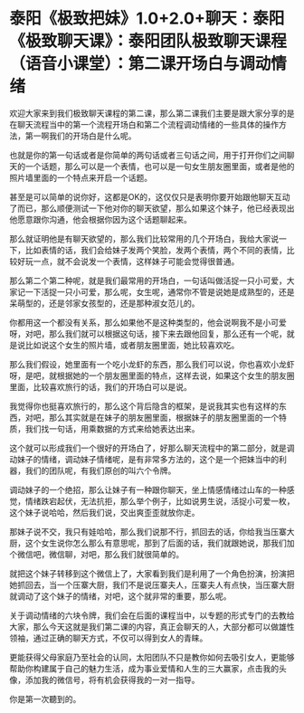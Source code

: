 # 泰阳《极致把妹》1.0+2.0+聊天：泰阳《极致聊天课》：泰阳团队极致聊天课程（语音小课堂）：第二课开场白与调动情绪

欢迎大家来到我们极致聊天课程的第二课，那么第二课我们主要是跟大家分享的是在聊天流程当中的第一个流程开场白和第二个流程调动情绪的一些具体的操作方法，第一啊我们的开场白是什么呢。

也就是你的第一句话或者是你简单的两句话或者三句话之间，用于打开你们之间聊天的一个话题，那么可以是一个表情，也可以是一句女生朋友圈里面，或者是他的照片墙里面的一个特点来开启一个话题。

甚至是可以简单的说你好，这都是OK的，这仅仅只是表明你要开始跟他聊天互动了而已，那么顺便测试一下他对你的聊天欲望，那么如果这个妹子，他已经表现出他愿意跟你沟通，他会根据你因为这个话题聊起来。

那么就证明他是有聊天欲望的，那么我们比较常用的几个开场白，我给大家说一下，比如表情的话，我们会给妹子发两个笑脸，发两个表情，两个不同的表情，比较好玩一点，就不会说发一个表情，这样妹子可能会觉得很普通。

那么第二个第二种呢，就是我们最常用的开场白，一句话叫做活捉一只小可爱，大家记一下活捉一只小可爱，那么呢，女生呢，通常你不管是说她是成熟型的，还是呆萌型的，还是邻家女孩型的，还是那种淑女范儿的。

你都用这一个都没有关系，那么如果他不是这种类型的，他会说啊我不是小可爱呀，对吧，那么我们就可以根据这句话，接下来去跟他回复，那么还有一个呢，就是说比如说这个女生的照片墙，或者朋友圈里面，她比较喜欢吃。

那么我们假设，她里面有一个吃小龙虾的东西，那么我们可以说，你也喜欢小龙虾呀，是吧，就根据她的一个朋友圈里面的特点，这样去说，如果这个女生的朋友圈里面，比较喜欢旅行的话，我们的开场白可以是说。

我觉得你也挺喜欢旅行的，那么这个背后隐含的框架，是说我其实也有这样的东西，对吧，那么其实就是在妹子的朋友圈里面，根据妹子的朋友圈里面的一个特质，我们找一句话，用乘数据的方式来给她表达出来。

这个就可以形成我们一个很好的开场白了，好那么聊天流程中的第二部分，就是调动妹子的情绪，调动妹子情绪呢，是有非常多方法的，这个是一个把妹当中的利器，我们的团队呢，有我们原创的叫六个令牌。

调动妹子的一个绝招，那么让妹子有一种跟你聊天，坐上情感情绪过山车的一种感觉，情绪跌宕起伏，无法抗拒，那么举个例子，比如说男生说，活捉小可爱一枚，这个妹子说哈哈，然后我们说，交出爽歪歪就放你走。

那妹子说不交，我只有娃哈哈，那么我们说那不行，抓回去的话，你给我当压寨大厨，这个女生说你怎么那么有意思呢，那到了后面的话，我们就跟她说，那我们加个微信吧，微信聊，对吧，那么我们就很简单的。

就把这个妹子转移到这个微信上了，大家看到我们是利用了一个角色扮演，扮演把她抓回去，当一个压寨大厨，我们不是说压寨夫人，压寨夫人有点快，当压寨大厨就调动了这个妹子的情绪，对吧，这个就非常的重要，那么呢。

关于调动情绪的六块令牌，我们会在后面的课程当中，以专题的形式专门的去教给大家，那么今天这就是我们第二课的内容，真正会聊天的人，大部分都可以做雄性领袖，通过正确的聊天方式，不仅可以得到女人的青睐。

更能获得父母家庭乃至社会的认同，太阳团队不只是教你如何去吸引女人，更能够帮助你构建属于自己的魅力生活，成为事业爱情和人生的三大赢家，点击我的头像，添加我的微信号，将有机会获得我的一对一指导。

你是第一次聽到的。